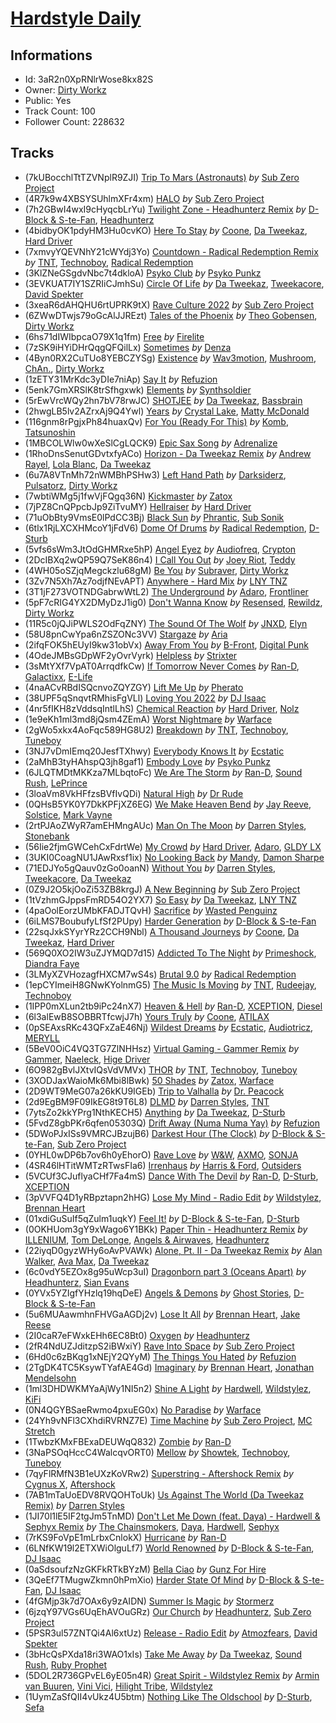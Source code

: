# [Hardstyle Daily](https://open.spotify.com/playlist/3aR2n0XpRNlrWose8kx82S)
## Informations
<!-- META_BEGIN -->
- Id: 3aR2n0XpRNlrWose8kx82S
- Owner: [Dirty Workz](https://open.spotify.com/user/dirtyworkzofficial)
- Public: Yes
- Track Count: 100
- Follower Count: 228632
<!-- META_END -->


## Tracks
<!-- TRACK_LIST_BEGIN -->
- (7kUBocchlTtTZVNplR9ZJI) [Trip To Mars (Astronauts)](https://open.spotify.com/track/7kUBocchlTtTZVNplR9ZJI) *by* [Sub Zero Project](https://open.spotify.com/artist/4f0OXMMSxr0r8Ztx6CdpAl)
- (4R7k9w4XBSYSUhlmXFr4xm) [HALO](https://open.spotify.com/track/4R7k9w4XBSYSUhlmXFr4xm) *by* [Sub Zero Project](https://open.spotify.com/artist/4f0OXMMSxr0r8Ztx6CdpAl)
- (7h2GBwI4wxI9cHyqcbLrYu) [Twilight Zone - Headhunterz Remix](https://open.spotify.com/track/7h2GBwI4wxI9cHyqcbLrYu) *by* [D-Block & S-te-Fan](https://open.spotify.com/artist/6L7a6wPGpvLtTwOsMLnF1z), [Headhunterz](https://open.spotify.com/artist/6C0KWmCdqrLU2LzzWBPbOy)
- (4bidbyOK1pdyHM3Hu0cvKO) [Here To Stay](https://open.spotify.com/track/4bidbyOK1pdyHM3Hu0cvKO) *by* [Coone](https://open.spotify.com/artist/1Wt63OMKtv6v2ivHuQLm2C), [Da Tweekaz](https://open.spotify.com/artist/6UOk7DmvqlzWmo6gjhZvn6), [Hard Driver](https://open.spotify.com/artist/1rpLzYzfrueWdkpcIunZQl)
- (7xmvyYQEVNhY21cWYdj3Yo) [Countdown - Radical Redemption Remix](https://open.spotify.com/track/7xmvyYQEVNhY21cWYdj3Yo) *by* [TNT](https://open.spotify.com/artist/1CqOLQmjzVWXQTiIN5Wucs), [Technoboy](https://open.spotify.com/artist/37jL2LnGjAkadOCszr8v7C), [Radical Redemption](https://open.spotify.com/artist/3Ij56hbjOTHq8RgutQwfxC)
- (3KlZNeGSgdvNbc7t4dkloA) [Psyko Club](https://open.spotify.com/track/3KlZNeGSgdvNbc7t4dkloA) *by* [Psyko Punkz](https://open.spotify.com/artist/18pYFSeMi7sOL6nGMICHtS)
- (3EVKUAT7IY1SZRIiCJmhSu) [Circle Of Life](https://open.spotify.com/track/3EVKUAT7IY1SZRIiCJmhSu) *by* [Da Tweekaz](https://open.spotify.com/artist/6UOk7DmvqlzWmo6gjhZvn6), [Tweekacore](https://open.spotify.com/artist/6g7nQh1zK0QGZVphaMCGWj), [David Spekter](https://open.spotify.com/artist/0F1UBU7ZD8HOR44X5M6eMT)
- (3xeaR6dAHQHU6rtUPRK9tX) [Rave Culture 2022](https://open.spotify.com/track/3xeaR6dAHQHU6rtUPRK9tX) *by* [Sub Zero Project](https://open.spotify.com/artist/4f0OXMMSxr0r8Ztx6CdpAl)
- (6ZWwDTwjs79oGcAlJJREzt) [Tales of the Phoenix](https://open.spotify.com/track/6ZWwDTwjs79oGcAlJJREzt) *by* [Theo Gobensen](https://open.spotify.com/artist/5E18ENRd5o0QkGhVgWeYaY), [Dirty Workz](https://open.spotify.com/artist/02oW60rlHXuLMBiODd6nob)
- (6hs71dIWIbpcaO79X1q1fm) [Free](https://open.spotify.com/track/6hs71dIWIbpcaO79X1q1fm) *by* [Firelite](https://open.spotify.com/artist/7FTQICqfx93tZdwZJb3wt2)
- (7zSK9iHYiDHrQqgQFQilLx) [Sometimes](https://open.spotify.com/track/7zSK9iHYiDHrQqgQFQilLx) *by* [Denza](https://open.spotify.com/artist/3CH3tLilo96ThqwiolnXZL)
- (4Byn0RX2CuTUo8YEBCZYSg) [Existence](https://open.spotify.com/track/4Byn0RX2CuTUo8YEBCZYSg) *by* [Wav3motion](https://open.spotify.com/artist/6TIeewRIC6pGGn6i2n4HPW), [Mushroom](https://open.spotify.com/artist/4Nv2wi0CMRogQPmdltNe7N), [ChAn.](https://open.spotify.com/artist/55e7LKvY8HWhq9qmqtWrzp), [Dirty Workz](https://open.spotify.com/artist/02oW60rlHXuLMBiODd6nob)
- (1zETY31MrKdc3yDIe7niAp) [Say It](https://open.spotify.com/track/1zETY31MrKdc3yDIe7niAp) *by* [Refuzion](https://open.spotify.com/artist/1BpCQRsYuiRg1TXKR2SQe1)
- (5enk7GmXRSlK8trSfhgxwk) [Elements](https://open.spotify.com/track/5enk7GmXRSlK8trSfhgxwk) *by* [Synthsoldier](https://open.spotify.com/artist/2aYw1VignY89UokpxjuibF)
- (5rEwVrcWQy2hn7bV78rwJC) [SHOTJEE](https://open.spotify.com/track/5rEwVrcWQy2hn7bV78rwJC) *by* [Da Tweekaz](https://open.spotify.com/artist/6UOk7DmvqlzWmo6gjhZvn6), [Bassbrain](https://open.spotify.com/artist/2FpmZwomIGHEVAICcfIg5T)
- (2hwgLB5lv2AZrxAj9Q4Ywl) [Years](https://open.spotify.com/track/2hwgLB5lv2AZrxAj9Q4Ywl) *by* [Crystal Lake](https://open.spotify.com/artist/5DzNxD4vwCDEIa20oEzB9l), [Matty McDonald](https://open.spotify.com/artist/6alaCEzPwrS1kaxQ07vtyw)
- (116gnm8rPgjxPh84huaxQv) [For You (Ready For This)](https://open.spotify.com/track/116gnm8rPgjxPh84huaxQv) *by* [Komb](https://open.spotify.com/artist/3O5f9vEgwXavGPnB0dQUQc), [Tatsunoshin](https://open.spotify.com/artist/6dDL4IB1qW60paulrb2ZvP)
- (1MBCOLWlw0wXeSlCgLQCK9) [Epic Sax Song](https://open.spotify.com/track/1MBCOLWlw0wXeSlCgLQCK9) *by* [Adrenalize](https://open.spotify.com/artist/6GebWeCCtey5pbQepRYD6c)
- (1RhoDnsSenutGDvtxfyACo) [Horizon - Da Tweekaz Remix](https://open.spotify.com/track/1RhoDnsSenutGDvtxfyACo) *by* [Andrew Rayel](https://open.spotify.com/artist/1UtBjqMZBAmqIPlDrKu7Tr), [Lola Blanc](https://open.spotify.com/artist/3n1yZfKIQhSaPjF1LZBhxy), [Da Tweekaz](https://open.spotify.com/artist/6UOk7DmvqlzWmo6gjhZvn6)
- (6u7A8VTnMh72nWMBhPSHw3) [Left Hand Path](https://open.spotify.com/track/6u7A8VTnMh72nWMBhPSHw3) *by* [Darksiderz](https://open.spotify.com/artist/1XwoaxvFx5Y67ZdLQt2TMa), [Pulsatorz](https://open.spotify.com/artist/7KzClvb8DqTrh1UwRgU9ZZ), [Dirty Workz](https://open.spotify.com/artist/02oW60rlHXuLMBiODd6nob)
- (7wbtiWMg5j1fwVjFQgq36N) [Kickmaster](https://open.spotify.com/track/7wbtiWMg5j1fwVjFQgq36N) *by* [Zatox](https://open.spotify.com/artist/27Z5l2Kfy1IaYZMg5INWqO)
- (7jPZ8CnQPpcbJp9ZiTvuMY) [Hellraiser](https://open.spotify.com/track/7jPZ8CnQPpcbJp9ZiTvuMY) *by* [Hard Driver](https://open.spotify.com/artist/1rpLzYzfrueWdkpcIunZQl)
- (71uObBty9VmsE0lPdCC3Bj) [Black Sun](https://open.spotify.com/track/71uObBty9VmsE0lPdCC3Bj) *by* [Phrantic](https://open.spotify.com/artist/2Bg6vhG3aY7ixxqEGZeos6), [Sub Sonik](https://open.spotify.com/artist/4FApejrnKXgmvrVmBMRO2l)
- (6tlx1RjLXCXHMcoY1jFdV6) [Dome Of Drums](https://open.spotify.com/track/6tlx1RjLXCXHMcoY1jFdV6) *by* [Radical Redemption](https://open.spotify.com/artist/3Ij56hbjOTHq8RgutQwfxC), [D-Sturb](https://open.spotify.com/artist/7E6DrjKJieOdJKO8mbwCMO)
- (5vfs6sWm3JtOdGHMRxe5hP) [Angel Eyez](https://open.spotify.com/track/5vfs6sWm3JtOdGHMRxe5hP) *by* [Audiofreq](https://open.spotify.com/artist/0hHKtZEXHNsXfgrNgU7Zkl), [Crypton](https://open.spotify.com/artist/592FgKnDnLHT1jLLLwGjR2)
- (2DcIBXq2wQP59Q7SeK86n4) [I Call You Out](https://open.spotify.com/track/2DcIBXq2wQP59Q7SeK86n4) *by* [Joey Riot](https://open.spotify.com/artist/3xKGhixeP24bKwHQ7yPyXF), [Teddy](https://open.spotify.com/artist/4SKDqKA1iXZOAJYS9uBEke)
- (4WH05oSZjqMegckzlu68gM) [Be You](https://open.spotify.com/track/4WH05oSZjqMegckzlu68gM) *by* [Subraver](https://open.spotify.com/artist/1Paa3sdgAGlRd3HSiu2tEa), [Dirty Workz](https://open.spotify.com/artist/02oW60rlHXuLMBiODd6nob)
- (3Zv7N5Xh7Az7odjfNEvAPT) [Anywhere - Hard Mix](https://open.spotify.com/track/3Zv7N5Xh7Az7odjfNEvAPT) *by* [LNY TNZ](https://open.spotify.com/artist/1x0ScxgiyFRQDKT4VwcLHa)
- (3T1jF273VOTNDGabrwWtL2) [The Underground](https://open.spotify.com/track/3T1jF273VOTNDGabrwWtL2) *by* [Adaro](https://open.spotify.com/artist/05ndiewdJogtosuRWN8iwF), [Frontliner](https://open.spotify.com/artist/7momuad2Twkv5O7MY3dODa)
- (5pF7cRIG4YX2DMyDzJ1ig0) [Don't Wanna Know](https://open.spotify.com/track/5pF7cRIG4YX2DMyDzJ1ig0) *by* [Resensed](https://open.spotify.com/artist/630YbN3MWwgBS7ZS2KIwHv), [Rewildz](https://open.spotify.com/artist/2dazU1L3zOpHEjW9OB2myo), [Dirty Workz](https://open.spotify.com/artist/02oW60rlHXuLMBiODd6nob)
- (11R5c0jQJiPWLS2OdFqZNY) [The Sound Of The Wolf](https://open.spotify.com/track/11R5c0jQJiPWLS2OdFqZNY) *by* [JNXD](https://open.spotify.com/artist/4by5ENA6ZMNCQkOX3RIh0G), [Elyn](https://open.spotify.com/artist/1Ii4I4a8WGgYqMxEOLoMAl)
- (58U8pnCwYpa6nZSZONc3VV) [Stargaze](https://open.spotify.com/track/58U8pnCwYpa6nZSZONc3VV) *by* [Aria](https://open.spotify.com/artist/6e68sik2CrpAAsu6e2IKTS)
- (2ifqFOK5hEUyI9kw31obVx) [Away From You](https://open.spotify.com/track/2ifqFOK5hEUyI9kw31obVx) *by* [B-Front](https://open.spotify.com/artist/6Xhhpra0X0hpvC3yZaQ0Du), [Digital Punk](https://open.spotify.com/artist/3GAHYVHU0HppTq2qgzejcv)
- (4OdeJMBsGDpWF2yOvrVyrk) [Helpless](https://open.spotify.com/track/4OdeJMBsGDpWF2yOvrVyrk) *by* [Strixter](https://open.spotify.com/artist/5KENAwkg6GClWnY28tokF8)
- (3sMtYXf7VpAT0ArrqdfkCw) [If Tomorrow Never Comes](https://open.spotify.com/track/3sMtYXf7VpAT0ArrqdfkCw) *by* [Ran-D](https://open.spotify.com/artist/7IeovKzVkfcG9mIJGNzTcT), [Galactixx](https://open.spotify.com/artist/450u38hSRh0Q2UyghEbjpS), [E-Life](https://open.spotify.com/artist/4EnzLaY6syM2lVhfMRolW2)
- (4naACvRBdISQcnvoZQYZGY) [Lift Me Up](https://open.spotify.com/track/4naACvRBdISQcnvoZQYZGY) *by* [Pherato](https://open.spotify.com/artist/4N5dAfqsjUgmluwrFoeuOb)
- (38UPF5qSnqvtRMhisFgVLl) [Loving You 2022](https://open.spotify.com/track/38UPF5qSnqvtRMhisFgVLl) *by* [DJ Isaac](https://open.spotify.com/artist/2FmgW6Jee0JQKtb6EnBWCq)
- (4nr5fIKH8zVddsqIntlLhS) [Chemical Reaction](https://open.spotify.com/track/4nr5fIKH8zVddsqIntlLhS) *by* [Hard Driver](https://open.spotify.com/artist/1rpLzYzfrueWdkpcIunZQl), [Nolz](https://open.spotify.com/artist/6kudMw2A0xOBJHpW8VNaDA)
- (1e9eKh1ml3md8jQsm4ZEmA) [Worst Nightmare](https://open.spotify.com/track/1e9eKh1ml3md8jQsm4ZEmA) *by* [Warface](https://open.spotify.com/artist/1wuQQfTDZhgNb4GJyhThUs)
- (2gWo5xkx4AoFqc589HG8U2) [Breakdown](https://open.spotify.com/track/2gWo5xkx4AoFqc589HG8U2) *by* [TNT](https://open.spotify.com/artist/1CqOLQmjzVWXQTiIN5Wucs), [Technoboy](https://open.spotify.com/artist/37jL2LnGjAkadOCszr8v7C), [Tuneboy](https://open.spotify.com/artist/3mZnhzeAyjpFhO3cIepzBr)
- (3NJ7vDmIEmq20JesfTXhwy) [Everybody Knows It](https://open.spotify.com/track/3NJ7vDmIEmq20JesfTXhwy) *by* [Ecstatic](https://open.spotify.com/artist/7tEAlsvmuaVnKQyswnonem)
- (2aMhB3tyHAhspQ3jh8gaf1) [Embody Love](https://open.spotify.com/track/2aMhB3tyHAhspQ3jh8gaf1) *by* [Psyko Punkz](https://open.spotify.com/artist/18pYFSeMi7sOL6nGMICHtS)
- (6JLQTMDtMKKza7MLbqtoFc) [We Are The Storm](https://open.spotify.com/track/6JLQTMDtMKKza7MLbqtoFc) *by* [Ran-D](https://open.spotify.com/artist/7IeovKzVkfcG9mIJGNzTcT), [Sound Rush](https://open.spotify.com/artist/7IFPeV5Ew63S7Hid0AjNgK), [LePrince](https://open.spotify.com/artist/6CVjs7KznQ47r8xZwPtZsO)
- (3loaVm8VkHFfzsBVfIvQDi) [Natural High](https://open.spotify.com/track/3loaVm8VkHFfzsBVfIvQDi) *by* [Dr Rude](https://open.spotify.com/artist/5akubyqg9eYtnCtDEeJz2s)
- (0QHsB5YK0Y7DkKPFjXZ6EG) [We Make Heaven Bend](https://open.spotify.com/track/0QHsB5YK0Y7DkKPFjXZ6EG) *by* [Jay Reeve](https://open.spotify.com/artist/5AVdeI8lS5HS9VGV8AUyS4), [Solstice](https://open.spotify.com/artist/6Czf2AVSww2aOhW4M6QNHT), [Mark Vayne](https://open.spotify.com/artist/0ISUKgiBjQ63VbyoIHfD3F)
- (2rtPJAoZWyR7amEHMngAUc) [Man On The Moon](https://open.spotify.com/track/2rtPJAoZWyR7amEHMngAUc) *by* [Darren Styles](https://open.spotify.com/artist/2gZzTzeACSwFqkMroVxmnm), [Stonebank](https://open.spotify.com/artist/4lC8Q0azW5ij2e1skZo377)
- (56Iie2fjmGWCehCxFdrtWe) [My Crowd](https://open.spotify.com/track/56Iie2fjmGWCehCxFdrtWe) *by* [Hard Driver](https://open.spotify.com/artist/1rpLzYzfrueWdkpcIunZQl), [Adaro](https://open.spotify.com/artist/05ndiewdJogtosuRWN8iwF), [GLDY LX](https://open.spotify.com/artist/5W8ur0q0526Cj59h4qbmjl)
- (3UKI0CoagNU1JAwRxsf1ix) [No Looking Back](https://open.spotify.com/track/3UKI0CoagNU1JAwRxsf1ix) *by* [Mandy](https://open.spotify.com/artist/59VlEky6rgwrcluurlvspE), [Damon Sharpe](https://open.spotify.com/artist/3Woqe3KegExVyrEK1I6ITJ)
- (71EDJYo5gQauv0zGo0oanN) [Without You](https://open.spotify.com/track/71EDJYo5gQauv0zGo0oanN) *by* [Darren Styles](https://open.spotify.com/artist/2gZzTzeACSwFqkMroVxmnm), [Tweekacore](https://open.spotify.com/artist/6g7nQh1zK0QGZVphaMCGWj), [Da Tweekaz](https://open.spotify.com/artist/6UOk7DmvqlzWmo6gjhZvn6)
- (0Z9J2O5kjOoZi53ZB8krgJ) [A New Beginning](https://open.spotify.com/track/0Z9J2O5kjOoZi53ZB8krgJ) *by* [Sub Zero Project](https://open.spotify.com/artist/4f0OXMMSxr0r8Ztx6CdpAl)
- (1tVzhmGJppsFmRD54O2YX7) [So Easy](https://open.spotify.com/track/1tVzhmGJppsFmRD54O2YX7) *by* [Da Tweekaz](https://open.spotify.com/artist/6UOk7DmvqlzWmo6gjhZvn6), [LNY TNZ](https://open.spotify.com/artist/1x0ScxgiyFRQDKT4VwcLHa)
- (4paOolEorzUMbKFADJTQvH) [Sacrifice](https://open.spotify.com/track/4paOolEorzUMbKFADJTQvH) *by* [Wasted Penguinz](https://open.spotify.com/artist/1Ok5WQlGEnuFOiUlpCKcVT)
- (6iLMS7BoubufyLfSf2PUpy) [Harder Generation](https://open.spotify.com/track/6iLMS7BoubufyLfSf2PUpy) *by* [D-Block & S-te-Fan](https://open.spotify.com/artist/6L7a6wPGpvLtTwOsMLnF1z)
- (22sqJxkSYyrYRz2CCH9Nbl) [A Thousand Journeys](https://open.spotify.com/track/22sqJxkSYyrYRz2CCH9Nbl) *by* [Coone](https://open.spotify.com/artist/1Wt63OMKtv6v2ivHuQLm2C), [Da Tweekaz](https://open.spotify.com/artist/6UOk7DmvqlzWmo6gjhZvn6), [Hard Driver](https://open.spotify.com/artist/1rpLzYzfrueWdkpcIunZQl)
- (569Q0XO2IW3uZJYMQD7d15) [Addicted To The Night](https://open.spotify.com/track/569Q0XO2IW3uZJYMQD7d15) *by* [Primeshock](https://open.spotify.com/artist/0BtiMLqwAvO3yHcPh5BWCS), [Diandra Faye](https://open.spotify.com/artist/5gdYdbKxGw2Mq25TfsmH6q)
- (3LMyXZVHozagfHXCM7wS4s) [Brutal 9.0](https://open.spotify.com/track/3LMyXZVHozagfHXCM7wS4s) *by* [Radical Redemption](https://open.spotify.com/artist/3Ij56hbjOTHq8RgutQwfxC)
- (1epCYImeiH8GNwKYolnmG5) [The Music Is Moving](https://open.spotify.com/track/1epCYImeiH8GNwKYolnmG5) *by* [TNT](https://open.spotify.com/artist/1CqOLQmjzVWXQTiIN5Wucs), [Rudeejay](https://open.spotify.com/artist/2zC8RU0p5FvJeCPPLVBR8K), [Technoboy](https://open.spotify.com/artist/37jL2LnGjAkadOCszr8v7C)
- (1IPP0mXLun2tb9iPc24nX7) [Heaven & Hell](https://open.spotify.com/track/1IPP0mXLun2tb9iPc24nX7) *by* [Ran-D](https://open.spotify.com/artist/7IeovKzVkfcG9mIJGNzTcT), [XCEPTION](https://open.spotify.com/artist/3vH8Rv37KXuUZzSHICjTnm), [Diesel](https://open.spotify.com/artist/4Iip40BKV2Wz5n0pfyNxad)
- (6l3alEwB8SOBBRTfcwjJ7h) [Yours Truly](https://open.spotify.com/track/6l3alEwB8SOBBRTfcwjJ7h) *by* [Coone](https://open.spotify.com/artist/1Wt63OMKtv6v2ivHuQLm2C), [ATILAX](https://open.spotify.com/artist/1DLc4wnbKa3RWJsqwPehbk)
- (0pSEAxsRKc43QFxZaE46Nj) [Wildest Dreams](https://open.spotify.com/track/0pSEAxsRKc43QFxZaE46Nj) *by* [Ecstatic](https://open.spotify.com/artist/7tEAlsvmuaVnKQyswnonem), [Audiotricz](https://open.spotify.com/artist/52I8HbScEEvgwiiSDaM7gP), [MERYLL](https://open.spotify.com/artist/4pqY01dGuzojomnVCXYbXC)
- (5BeV0OiC4VQ3TG7ZlNHHsz) [Virtual Gaming - Gammer Remix](https://open.spotify.com/track/5BeV0OiC4VQ3TG7ZlNHHsz) *by* [Gammer](https://open.spotify.com/artist/5nd7jnne7zbsV2J5jBKNOY), [Naeleck](https://open.spotify.com/artist/2DYDFBqoaBP2i9XrTGpOgF), [Hige Driver](https://open.spotify.com/artist/2OxrEwDhVZodk9XEVBkA6E)
- (6O982gBvlJXtvIQsVdVMVx) [THOR](https://open.spotify.com/track/6O982gBvlJXtvIQsVdVMVx) *by* [TNT](https://open.spotify.com/artist/1CqOLQmjzVWXQTiIN5Wucs), [Technoboy](https://open.spotify.com/artist/37jL2LnGjAkadOCszr8v7C), [Tuneboy](https://open.spotify.com/artist/3mZnhzeAyjpFhO3cIepzBr)
- (3XODJaxWaioMk6Mbi8lBwk) [50 Shades](https://open.spotify.com/track/3XODJaxWaioMk6Mbi8lBwk) *by* [Zatox](https://open.spotify.com/artist/27Z5l2Kfy1IaYZMg5INWqO), [Warface](https://open.spotify.com/artist/1wuQQfTDZhgNb4GJyhThUs)
- (2D9WT9MeG07a26kKU9IGEb) [Trip to Valhalla](https://open.spotify.com/track/2D9WT9MeG07a26kKU9IGEb) *by* [Dr. Peacock](https://open.spotify.com/artist/4RbUYWWjEBb4umwqakOEd3)
- (2d9EgBM9F09IkEG8t9T6L8) [DLMD](https://open.spotify.com/track/2d9EgBM9F09IkEG8t9T6L8) *by* [Darren Styles](https://open.spotify.com/artist/2gZzTzeACSwFqkMroVxmnm), [TNT](https://open.spotify.com/artist/1CqOLQmjzVWXQTiIN5Wucs)
- (7ytsZo2kkYPrg1NthKECH5) [Anything](https://open.spotify.com/track/7ytsZo2kkYPrg1NthKECH5) *by* [Da Tweekaz](https://open.spotify.com/artist/6UOk7DmvqlzWmo6gjhZvn6), [D-Sturb](https://open.spotify.com/artist/7E6DrjKJieOdJKO8mbwCMO)
- (5FvdZ8gbPKr6qfen05303Q) [Drift Away (Numa Numa Yay)](https://open.spotify.com/track/5FvdZ8gbPKr6qfen05303Q) *by* [Refuzion](https://open.spotify.com/artist/1BpCQRsYuiRg1TXKR2SQe1)
- (5DWoPJxISs9VMRCJBzujB6) [Darkest Hour (The Clock)](https://open.spotify.com/track/5DWoPJxISs9VMRCJBzujB6) *by* [D-Block & S-te-Fan](https://open.spotify.com/artist/6L7a6wPGpvLtTwOsMLnF1z), [Sub Zero Project](https://open.spotify.com/artist/4f0OXMMSxr0r8Ztx6CdpAl)
- (0YHL0wDP6b7ov6h0yEhorO) [Rave Love](https://open.spotify.com/track/0YHL0wDP6b7ov6h0yEhorO) *by* [W&W](https://open.spotify.com/artist/2rTo8KIkBTFjQS7VvaKYQ4), [AXMO](https://open.spotify.com/artist/5QWt56OIzFSPRpD7VeRkbc), [SONJA](https://open.spotify.com/artist/7rEAvtkj6sNUlQXlYRldrs)
- (4SR46lHTitWMTzRTwsFIa6) [Irrenhaus](https://open.spotify.com/track/4SR46lHTitWMTzRTwsFIa6) *by* [Harris & Ford](https://open.spotify.com/artist/4FDj6mh458K7m9Txwyj2rt), [Outsiders](https://open.spotify.com/artist/0aKXalHKVzkLJ6aeUY3HMf)
- (5VCUf3CJuflyaCHf7Fa4mS) [Dance With The Devil](https://open.spotify.com/track/5VCUf3CJuflyaCHf7Fa4mS) *by* [Ran-D](https://open.spotify.com/artist/7IeovKzVkfcG9mIJGNzTcT), [D-Sturb](https://open.spotify.com/artist/7E6DrjKJieOdJKO8mbwCMO), [XCEPTION](https://open.spotify.com/artist/3vH8Rv37KXuUZzSHICjTnm)
- (3pVVFQ4D1yRBpztapn2hHG) [Lose My Mind - Radio Edit](https://open.spotify.com/track/3pVVFQ4D1yRBpztapn2hHG) *by* [Wildstylez](https://open.spotify.com/artist/0wr85NuJuAYZsRzP1lJgiV), [Brennan Heart](https://open.spotify.com/artist/5QySqc6yAFDx9m7fedFZmC)
- (01xdiGuSuIf5qZulm1uqkY) [Feel It!](https://open.spotify.com/track/01xdiGuSuIf5qZulm1uqkY) *by* [D-Block & S-te-Fan](https://open.spotify.com/artist/6L7a6wPGpvLtTwOsMLnF1z), [D-Sturb](https://open.spotify.com/artist/7E6DrjKJieOdJKO8mbwCMO)
- (0OKHUom3gY9xWago6Y1BKk) [Paper Thin - Headhunterz Remix](https://open.spotify.com/track/0OKHUom3gY9xWago6Y1BKk) *by* [ILLENIUM](https://open.spotify.com/artist/45eNHdiiabvmbp4erw26rg), [Tom DeLonge](https://open.spotify.com/artist/5h7oZ7t5CU9lst1mIrjp3R), [Angels & Airwaves](https://open.spotify.com/artist/7xklw3WodFZiNNmQt3DIgp), [Headhunterz](https://open.spotify.com/artist/6C0KWmCdqrLU2LzzWBPbOy)
- (22iyqD0gyzWHy6oAvPVAWk) [Alone, Pt. II - Da Tweekaz Remix](https://open.spotify.com/track/22iyqD0gyzWHy6oAvPVAWk) *by* [Alan Walker](https://open.spotify.com/artist/7vk5e3vY1uw9plTHJAMwjN), [Ava Max](https://open.spotify.com/artist/4npEfmQ6YuiwW1GpUmaq3F), [Da Tweekaz](https://open.spotify.com/artist/6UOk7DmvqlzWmo6gjhZvn6)
- (6c0vdY5EZOx8g95uWcp3uI) [Dragonborn part 3 (Oceans Apart)](https://open.spotify.com/track/6c0vdY5EZOx8g95uWcp3uI) *by* [Headhunterz](https://open.spotify.com/artist/6C0KWmCdqrLU2LzzWBPbOy), [Sian Evans](https://open.spotify.com/artist/2DTw633fgdoxrqv7uPdcCw)
- (0YVx5YZIgfYHzlq19hqDeE) [Angels & Demons](https://open.spotify.com/track/0YVx5YZIgfYHzlq19hqDeE) *by* [Ghost Stories](https://open.spotify.com/artist/6J6UF3GqOLdt6f4gfazSzf), [D-Block & S-te-Fan](https://open.spotify.com/artist/6L7a6wPGpvLtTwOsMLnF1z)
- (5u6MUAawmhnFHVGaAGDj2v) [Lose It All](https://open.spotify.com/track/5u6MUAawmhnFHVGaAGDj2v) *by* [Brennan Heart](https://open.spotify.com/artist/5QySqc6yAFDx9m7fedFZmC), [Jake Reese](https://open.spotify.com/artist/0eBOZ74PcpQb3SisNPgaRQ)
- (2I0caR7eFWxkEHh6EC8Bt0) [Oxygen](https://open.spotify.com/track/2I0caR7eFWxkEHh6EC8Bt0) *by* [Headhunterz](https://open.spotify.com/artist/6C0KWmCdqrLU2LzzWBPbOy)
- (2fR4NdUZJditzpS2iBWxiY) [Rave Into Space](https://open.spotify.com/track/2fR4NdUZJditzpS2iBWxiY) *by* [Sub Zero Project](https://open.spotify.com/artist/4f0OXMMSxr0r8Ztx6CdpAl)
- (6Hd0c6zBKqg1xNEjY2QYyM) [The Things You Hated](https://open.spotify.com/track/6Hd0c6zBKqg1xNEjY2QYyM) *by* [Refuzion](https://open.spotify.com/artist/1BpCQRsYuiRg1TXKR2SQe1)
- (2TgDK4TC5KsywTYafAE4Gd) [Imaginary](https://open.spotify.com/track/2TgDK4TC5KsywTYafAE4Gd) *by* [Brennan Heart](https://open.spotify.com/artist/5QySqc6yAFDx9m7fedFZmC), [Jonathan Mendelsohn](https://open.spotify.com/artist/5d1oOpLkM76Tgr2zWMTYkm)
- (1ml3DHDWKMYaAjWy1NI5n2) [Shine A Light](https://open.spotify.com/track/1ml3DHDWKMYaAjWy1NI5n2) *by* [Hardwell](https://open.spotify.com/artist/6BrvowZBreEkXzJQMpL174), [Wildstylez](https://open.spotify.com/artist/0wr85NuJuAYZsRzP1lJgiV), [KiFi](https://open.spotify.com/artist/4C26PDH7q4oJazjcHlSekc)
- (0N4QGYBSaeRwmo4pxuEG0x) [No Paradise](https://open.spotify.com/track/0N4QGYBSaeRwmo4pxuEG0x) *by* [Warface](https://open.spotify.com/artist/1wuQQfTDZhgNb4GJyhThUs)
- (24Yh9vNFl3CXhdiRVRNZ7E) [Time Machine](https://open.spotify.com/track/24Yh9vNFl3CXhdiRVRNZ7E) *by* [Sub Zero Project](https://open.spotify.com/artist/4f0OXMMSxr0r8Ztx6CdpAl), [MC Stretch](https://open.spotify.com/artist/6oIpax63yT9ajyekkcqv0L)
- (1TwbzKMxFBExaDEUWqQ832) [Zombie](https://open.spotify.com/track/1TwbzKMxFBExaDEUWqQ832) *by* [Ran-D](https://open.spotify.com/artist/7IeovKzVkfcG9mIJGNzTcT)
- (3NaPSOqHccC4WalcqvORT0) [Mellow](https://open.spotify.com/track/3NaPSOqHccC4WalcqvORT0) *by* [Showtek](https://open.spotify.com/artist/3gk0OYeLFWYupGFRHqLSR7), [Technoboy](https://open.spotify.com/artist/37jL2LnGjAkadOCszr8v7C), [Tuneboy](https://open.spotify.com/artist/3mZnhzeAyjpFhO3cIepzBr)
- (7qyFlRMfN3B1eUXzKoVRw2) [Superstring - Aftershock Remix](https://open.spotify.com/track/7qyFlRMfN3B1eUXzKoVRw2) *by* [Cygnus X](https://open.spotify.com/artist/2D507sfeGL9YBBsF5P2XcG), [Aftershock](https://open.spotify.com/artist/6KlY7jizsLWQcXR1F2Sn9j)
- (7AB1mTaUoEDV8RVQOHToUk) [Us Against The World (Da Tweekaz Remix)](https://open.spotify.com/track/7AB1mTaUoEDV8RVQOHToUk) *by* [Darren Styles](https://open.spotify.com/artist/2gZzTzeACSwFqkMroVxmnm)
- (1JI70l1lE5IF2tgJm5TnMD) [Don't Let Me Down (feat. Daya) - Hardwell & Sephyx Remix](https://open.spotify.com/track/1JI70l1lE5IF2tgJm5TnMD) *by* [The Chainsmokers](https://open.spotify.com/artist/69GGBxA162lTqCwzJG5jLp), [Daya](https://open.spotify.com/artist/6Dd3NScHWwnW6obMFbl1BH), [Hardwell](https://open.spotify.com/artist/6BrvowZBreEkXzJQMpL174), [Sephyx](https://open.spotify.com/artist/7MXzeG7zoG8pKpqKCOqcZL)
- (7rKS9FoVpE1mLrbxCnlokX) [Hurricane](https://open.spotify.com/track/7rKS9FoVpE1mLrbxCnlokX) *by* [Ran-D](https://open.spotify.com/artist/7IeovKzVkfcG9mIJGNzTcT)
- (6LNfKW19l2ETXWiOlguLf7) [World Renowned](https://open.spotify.com/track/6LNfKW19l2ETXWiOlguLf7) *by* [D-Block & S-te-Fan](https://open.spotify.com/artist/6L7a6wPGpvLtTwOsMLnF1z), [DJ Isaac](https://open.spotify.com/artist/2FmgW6Jee0JQKtb6EnBWCq)
- (0aSdsoufzNzGKFkRTkBYzM) [Bella Ciao](https://open.spotify.com/track/0aSdsoufzNzGKFkRTkBYzM) *by* [Gunz For Hire](https://open.spotify.com/artist/0WbAxASsYdodSlqwserDAW)
- (3QeEf7TMugwZkmn0hPmXio) [Harder State Of Mind](https://open.spotify.com/track/3QeEf7TMugwZkmn0hPmXio) *by* [D-Block & S-te-Fan](https://open.spotify.com/artist/6L7a6wPGpvLtTwOsMLnF1z), [DJ Isaac](https://open.spotify.com/artist/2FmgW6Jee0JQKtb6EnBWCq)
- (4fGMjp3k7d7OAx6y9zAIDN) [Summer Is Magic](https://open.spotify.com/track/4fGMjp3k7d7OAx6y9zAIDN) *by* [Stormerz](https://open.spotify.com/artist/4FSHCrSzZlOrwOMmEInVwf)
- (6jzqY97VGs6UqEhAVOuGRz) [Our Church](https://open.spotify.com/track/6jzqY97VGs6UqEhAVOuGRz) *by* [Headhunterz](https://open.spotify.com/artist/6C0KWmCdqrLU2LzzWBPbOy), [Sub Zero Project](https://open.spotify.com/artist/4f0OXMMSxr0r8Ztx6CdpAl)
- (5PSR3ul57ZNTQi4Al6xtUz) [Release - Radio Edit](https://open.spotify.com/track/5PSR3ul57ZNTQi4Al6xtUz) *by* [Atmozfears](https://open.spotify.com/artist/0MBGxwmCdXdO26ojaNcT64), [David Spekter](https://open.spotify.com/artist/0F1UBU7ZD8HOR44X5M6eMT)
- (3bHcQsPXda18ri3WAO1xIs) [Take Me Away](https://open.spotify.com/track/3bHcQsPXda18ri3WAO1xIs) *by* [Da Tweekaz](https://open.spotify.com/artist/6UOk7DmvqlzWmo6gjhZvn6), [Sound Rush](https://open.spotify.com/artist/7IFPeV5Ew63S7Hid0AjNgK), [Ruby Prophet](https://open.spotify.com/artist/5FstVfk3PrX8URfpjUjqcp)
- (5DOL2R736GPvEL6yE05n4R) [Great Spirit - Wildstylez Remix](https://open.spotify.com/track/5DOL2R736GPvEL6yE05n4R) *by* [Armin van Buuren](https://open.spotify.com/artist/0SfsnGyD8FpIN4U4WCkBZ5), [Vini Vici](https://open.spotify.com/artist/29zsVzEH33dD5QqxeL8dvy), [Hilight Tribe](https://open.spotify.com/artist/62RdOEwjfXjFOQpKdufMR7), [Wildstylez](https://open.spotify.com/artist/0wr85NuJuAYZsRzP1lJgiV)
- (1UymZaSfQII4vUkz4U5btm) [Nothing Like The Oldschool](https://open.spotify.com/track/1UymZaSfQII4vUkz4U5btm) *by* [D-Sturb](https://open.spotify.com/artist/7E6DrjKJieOdJKO8mbwCMO), [Sefa](https://open.spotify.com/artist/0caJEGgVuXuSHhhrMCmlkI)
<!-- TRACK_LIST_END -->
